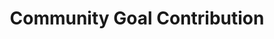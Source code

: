 ---
navigation.title: Contribution
title: Community Goal Contribution
description: Trigger for a Twitch Community Goal Contribution
twitchService: PubSub
variables:
  - name: title
    type: string
    description: The name of the community goal
    value: My community goal
  - name: userContributed
    type: number
    description: The amount that the user has contributed
  - name: userContribFormatted
    type: number
    description: The amount that the user has contributed as a formatted number
  - name: userTotalContributed
    type: number
    description: The total amount that the user has contributed
  - name: userTotalContribFormatted
    type: number
    description: The formatted total amount the user has contributed
  - name: goalAmount
    type: number
    description: The total amount required to complete the goal
  - name: goalAmountFormatted
    type: number
    description: The total amount required to complete the goal as a formatted number
  - name: contributed
    type: number
    description: The amount that has been contributed to the goal so far
  - name: contributedFormatted
    type: number
    description: The amount that has been contributed to the goal so far as a formatted number
  - name: percentComplete
    type: string
    description: The percentage that the goal has completed
    value: 73%
  - name: percentDecimal
    type: number
    description: The percentage that the goal has completed as a decimal
    value: 0.73
  - name: durationDays
    type: number
    description: The total duration of this community goal in days
    value: 7
  - name: daysLeft
    type: number
    description: The amount of days left for this community goal
    value: 3
commonVariables:
  - TwitchUser
---